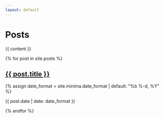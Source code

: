 ```yaml
--- 
layout: default 
---
```


<div class="home">

  <h1 class="page-heading">Posts</h1>

  {{ content }}

  <div class="post-list">
    {% for post in site.posts %}
    <article class="post-preview">
      <a href="{{ post.url | prepend: site.baseurl }}">
	      <h2 class="post-title">{{ post.title }}</h2>
      </a>
      {% assign date_format = site.minima.date_format | default: "%b %-d, %Y" %}
      <p class="post-meta">{{ post.date | date: date_format }}</p>
    </article>
    {% endfor %}
  </div>

  <!-- <p class="rss-subscribe">subscribe <a href="{{ " /feed.xml " | relative_url }}">via RSS</a></p> -->
</div>